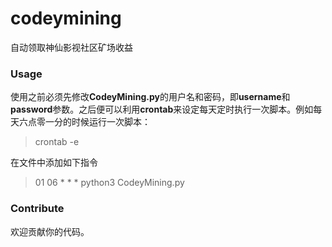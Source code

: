 # codeymining
 自动领取神仙影视社区矿场收益

### Usage
使用之前必须先修改**CodeyMining.py**的用户名和密码，即**username**和**password**参数。之后便可以利用**crontab**来设定每天定时执行一次脚本。例如每天六点零一分的时候运行一次脚本：
> crontab -e

在文件中添加如下指令

>  01 06 * * * python3 CodeyMining.py

### Contribute
欢迎贡献你的代码。
